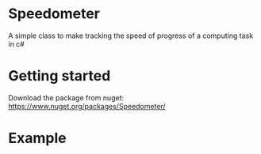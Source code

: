 # Speedometer

A simple class to make tracking the speed of progress of a computing task in c#

# Getting started

Download the package from nuget:
https://www.nuget.org/packages/Speedometer/

# Example
